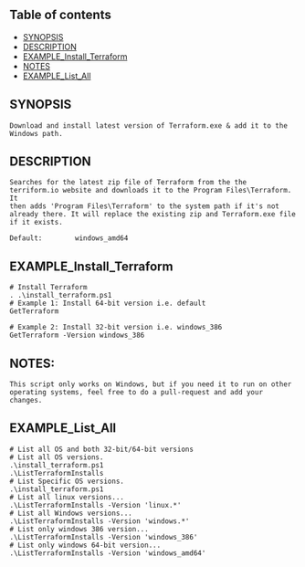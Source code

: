 ## Table of contents
* [SYNOPSIS](#SYNOPSIS)
* [DESCRIPTION](#DESCRIPTION)
* [EXAMPLE_Install_Terraform](#EXAMPLE_Install_Terraform)
* [NOTES](#NOTES)
* [EXAMPLE_List_All](#EXAMPLE_List_All)

## SYNOPSIS
	Download and install latest version of Terraform.exe & add it to the Windows path.

## DESCRIPTION
	Searches for the latest zip file of Terraform from the the terriform.io website and downloads it to the Program Files\Terraform. It
 	then adds 'Program Files\Terraform' to the system path if it's not already there. It will replace the existing zip and Terraform.exe file if it exists.
    
    Default: 		windows_amd64
## EXAMPLE_Install_Terraform
	# Install Terraform
	. .\install_terraform.ps1
	# Example 1: Install 64-bit version i.e. default
	GetTerraform

	# Example 2: Install 32-bit version i.e. windows_386
	GetTerraform -Version windows_386
 
 ## NOTES:
	This script only works on Windows, but if you need it to run on other operating systems, feel free to do a pull-request and add your changes.
    
    
## EXAMPLE_List_All
	# List all OS and both 32-bit/64-bit versions
	# List all OS versions. 
	.\install_terraform.ps1
	.\ListTerraformInstalls
	# List Specific OS versions. 
	.\install_terraform.ps1
	# List all linux versions...
	.\ListTerraformInstalls -Version 'linux.*'
	# List all Windows versions...
	.\ListTerraformInstalls -Version 'windows.*'
	# List only windows 386 version...
	.\ListTerraformInstalls -Version 'windows_386'
	# List only windows 64-bit version...
	.\ListTerraformInstalls -Version 'windows_amd64'
